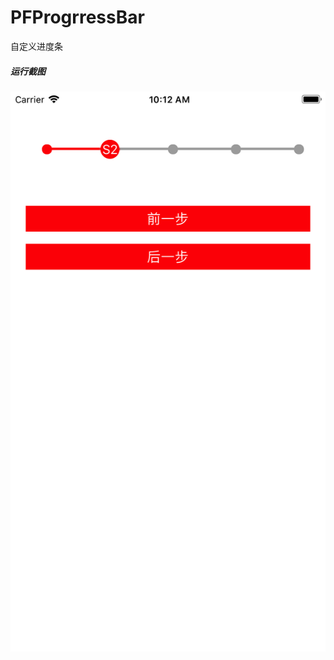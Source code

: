 # PFProgrressBar
自定义进度条

##### 运行截图
![效果截图](https://github.com/wquzhongrensan/PFProgrressBar/blob/master/PFProgressBar/ScreenShot/demo.png?imageMogr2/auto-orient/strip%7CimageView2/2/w/200)
